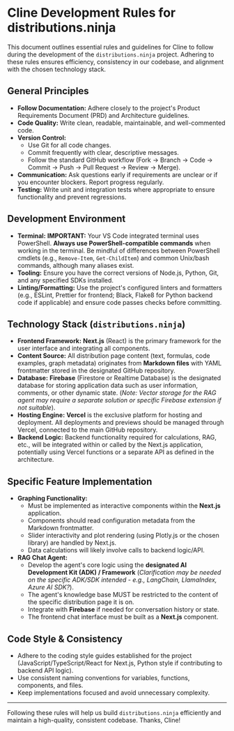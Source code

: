 # Cline Development Rules for distributions.ninja

This document outlines essential rules and guidelines for Cline to follow during the development of the `distributions.ninja` project. Adhering to these rules ensures efficiency, consistency in our codebase, and alignment with the chosen technology stack.

## General Principles

* **Follow Documentation:** Adhere closely to the project's Product Requirements Document (PRD) and Architecture guidelines.
* **Code Quality:** Write clean, readable, maintainable, and well-commented code.
* **Version Control:**
    * Use Git for all code changes.
    * Commit frequently with clear, descriptive messages.
    * Follow the standard GitHub workflow (Fork -> Branch -> Code -> Commit -> Push -> Pull Request -> Review -> Merge).
* **Communication:** Ask questions early if requirements are unclear or if you encounter blockers. Report progress regularly.
* **Testing:** Write unit and integration tests where appropriate to ensure functionality and prevent regressions.

## Development Environment

* **Terminal:** **IMPORTANT:** Your VS Code integrated terminal uses PowerShell. **Always use PowerShell-compatible commands** when working in the terminal. Be mindful of differences between PowerShell cmdlets (e.g., `Remove-Item`, `Get-ChildItem`) and common Unix/bash commands, although many aliases exist.
* **Tooling:** Ensure you have the correct versions of Node.js, Python, Git, and any specified SDKs installed.
* **Linting/Formatting:** Use the project's configured linters and formatters (e.g., ESLint, Prettier for frontend; Black, Flake8 for Python backend code if applicable) and ensure code passes checks before committing.

## Technology Stack (`distributions.ninja`)

* **Frontend Framework:** **Next.js** (React) is the primary framework for the user interface and integrating all components.
* **Content Source:** All distribution page content (text, formulas, code examples, graph metadata) originates from **Markdown files** with YAML frontmatter stored in the designated GitHub repository.
* **Database:** **Firebase** (Firestore or Realtime Database) is the designated database for storing application data such as user information, comments, or other dynamic state. (*Note: Vector storage for the RAG agent may require a separate solution or specific Firebase extension if not suitable*).
* **Hosting Engine:** **Vercel** is the exclusive platform for hosting and deployment. All deployments and previews should be managed through Vercel, connected to the main GitHub repository.
* **Backend Logic:** Backend functionality required for calculations, RAG, etc., will be integrated within or called by the Next.js application, potentially using Vercel functions or a separate API as defined in the architecture.

## Specific Feature Implementation

* **Graphing Functionality:**
    * Must be implemented as interactive components within the **Next.js** application.
    * Components should read configuration metadata from the Markdown frontmatter.
    * Slider interactivity and plot rendering (using Plotly.js or the chosen library) are handled by Next.js.
    * Data calculations will likely involve calls to backend logic/API.
* **RAG Chat Agent:**
    * Develop the agent's core logic using the **designated AI Development Kit (ADK) / Framework** (*Clarification may be needed on the specific ADK/SDK intended - e.g., LangChain, LlamaIndex, Azure AI SDK?*).
    * The agent's knowledge base MUST be restricted to the content of the specific distribution page it is on.
    * Integrate with **Firebase** if needed for conversation history or state.
    * The frontend chat interface must be built as a **Next.js** component.

## Code Style & Consistency

* Adhere to the coding style guides established for the project (JavaScript/TypeScript/React for Next.js, Python style if contributing to backend API logic).
* Use consistent naming conventions for variables, functions, components, and files.
* Keep implementations focused and avoid unnecessary complexity.

---

Following these rules will help us build `distributions.ninja` efficiently and maintain a high-quality, consistent codebase. Thanks, Cline!
